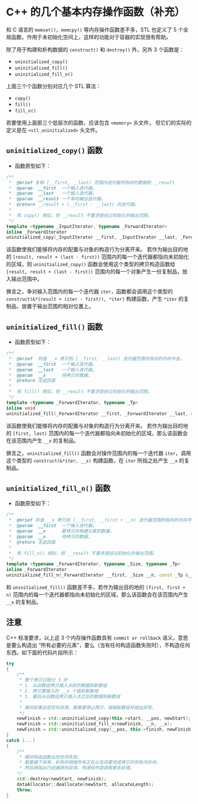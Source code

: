 # C++ 的几个基本内存操作函数（补充）

和 C 语言的 `memset()`，`memcpy()` 等内存操作函数差不多，STL 也定义了 5 个全局函数，作用于未初始化空间上，这样的功能对于容器的实现很有帮助。

除了用于构建和析构数据的 `construct()` 和 `destroy()` 外，另外 3 个函数是：

- `uninitialized_copy()`
- `uninitialized_fill()`
- `uninitialized_fill_n()`

上面三个个函数分别对应几个 STL 算法：

- `copy()`
- `fill()`
- `fill_n()`

若要使用上面那三个低层次的函数，应该包含 `<memory>` 头文件，
但它们的实际的定义是在 `<stl_uninitialized>` 头文件。

## `uninitialized_copy()` 函数

- 函数原型如下：

```C++
/**
 *  @brief 复制 [__first, __last) 范围内迭代器所指向的数据到 __result
 *  @param  __first  一个输入迭代器。
 *  @param  __last   一个输入迭代器。
 *  @param  __result 一个单向输出迭代器。
 *  @return __result + (__first - __last) 的迭代器。
 * 
 *  和 copy() 相似，但 __result 不要求是经过初始化的输出范围。
 */
template <typename _InputIterator, typename _ForwardIterator>
inline _ForwardIterator
uninitialized_copy(_InputIterator __first, _InputIterator __last, _ForwardIterator __result);
```

该函数使我们能够将内存的配置与对象的构造行为分离开来。
若作为输出目的地的 `[result, result + (last - first))` 范围内的每一个迭代器都指向未初始化的区域，则 `uninitialized_copy()` 函数会使用这个类型的拷贝构造函数给 `[result, result + (last - first))` 范围内的每一个对象产生一份复制品，放入输出范围中。

换言之，争对输入范围内的每一个迭代器 `iter`，函数都会调用这个类型的 `construct(&*(result + (iter - first)), *iter)` 构建函数，产生 `*iter` 的复制品，放置于输出范围的相对位置上。

## `uninitialized_fill()` 函数

- 函数原型如下：

```C++
/**
 *  @brief  将值 __x 拷贝到 [__first, __last) 迭代器范围所指向的内存中去。
 *  @param  __first  一个输入迭代器。
 *  @param  __last   一个输入迭代器。
 *  @param  __x      待拷贝的数据。
 *  @return 无返回值
 *
 *  和 fill() 相似，但 __result 不要求是经过初始化的输出范围。
 */
template <typename _ForwardIterator, typename _Tp>
inline void
uninitialized_fill(_ForwardIterator __first, _ForwardIterator __last, const _Tp &__x);
```

该函数使我们能够将内存的配置与对象的构造行为分离开来。
若作为输出目的地的 `[first, last)` 范围内的每一个迭代器都指向未初始化的区域，那么该函数会在该范围内产生 `__x` 的复制品。

换言之，`uninitialized_fill()` 函数会对操作范围内的每一个迭代器 `iter`，调用这个类型的 `construct(&*iter, __x)` 构建函数，在 `iter` 所指之处产生 `__x` 的复制品。

## `uninitialized_fill_n()` 函数

- 函数原型如下：

```C++
/**
 *  @brief 将值 __x 拷贝到 [__first, __first + __n) 迭代器范围所指向的内存中去。
 *  @param  __first  一个输入迭代器。
 *  @param  __n      要拷贝并构建元素的数量。
 *  @param  __x      待拷贝的数据。
 *  @return 无返回值
 *
 *  和 fill_n() 相似，但 __result 不要求是经过初始化的输出范围。
 */
template <typename _ForwardIterator, typename _Size, typename _Tp>
inline _ForwardIterator
uninitialized_fill_n(_ForwardIterator __first, _Size __n, const _Tp &__x);
```

和 `uninitialized_fill()` 函数差不多，若作为输出目的地的 `[first, first + n)` 范围内的每一个迭代器都指向未初始化的区域，那么该函数会在该范围内产生 `__x` 的复制品。

## 注意

C++ 标准要求，以上这 3 个内存操作函数具有 `commit or rollback` 语义，意思是要么构造出 “所有必要的元素”，要么（当有任何构造函数失败时），不构造任何东西。如下面的代码片段所示：

```C++
try
{
    /**
     * 整个拷贝过程分 3 步
     * 1. 从旧数组拷贝插入点前的数据到新数组
     * 2. 拷贝要插入的 __n 个值到新数组
     * 3. 最后从旧数组拷贝插入点之后的数据到新数组
     *
     * 期间如果出现任何异常，都需要停止拷贝，销毁新数组并抛出异常。
     */
    newFinish = std::uninitialized_copy(this->start, __pos, newStart);
    newFinish = std::uninitialized_fill_n(newFinish, __n, __x);
    newFinish = std::uninitialized_copy(__pos, this->finish, newFinish);
}
catch (...)
{
    /**
     * 期间构造函数出现任何失败，
     * 都要接下异常，析构并销毁所有正在以及将要完成拷贝的所有内存块，
     * 然后再抛出已经捕获的异常，传递给外部调用者去处理。
    */
    std::destroy(newStart, newFinish);
    dataAllocator::deallocate(newStart, allocateLength);
    throw;
}
```
